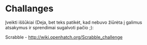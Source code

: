 # Challanges
Įveikti iššūkiai (Deja, bet teks patikėt, kad nebuvo žiūrėta į galimus atsakymus ir sprendimai sugalvoti pačio ;):

Scrabble - http://wiki.openhatch.org/Scrabble_challenge

